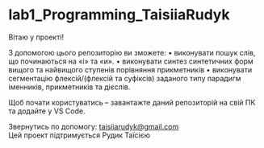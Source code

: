# lab1_Programming_TaisiiaRudyk

Вітаю у проекті!

З допомогою цього репозиторію ви зможете:
•	виконувати пошук слів, що починаються на «і» та «и».
•	виконувати синтез синтетичних форм вищого та найвищого ступенів порівняння прикметників
•	виконувати сегментацію флексій/(флексій та суфіксів) заданого типу парадигм іменників, прикметників та дієслів.

Щоб почати користуватись – завантажте даний репозиторій на свій ПК та додайте у VS Code.

Звернутись по допомогу: taisiiarudyk@gmail.com  
Цей проект підтримується Рудик Таїсією
